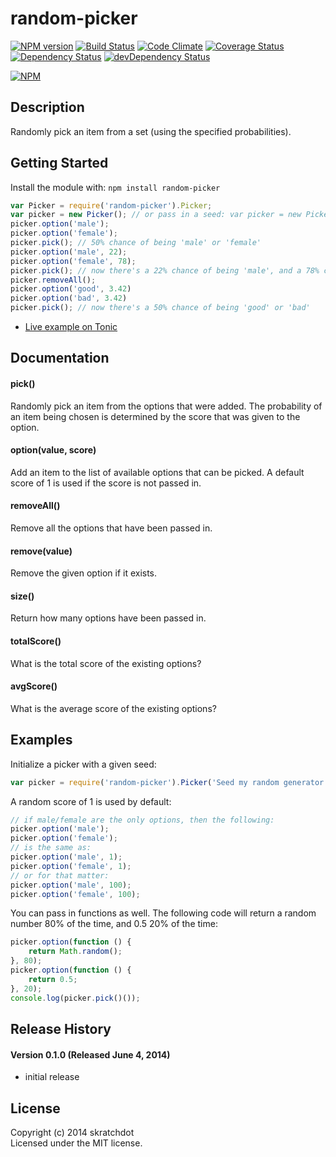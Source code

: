 # random-picker

[![NPM version](https://badge.fury.io/js/random-picker.svg)](http://badge.fury.io/js/random-picker)
[![Build Status](https://travis-ci.org/skratchdot/random-picker.png?branch=master)](https://travis-ci.org/skratchdot/random-picker)
[![Code Climate](https://codeclimate.com/github/skratchdot/random-picker.png)](https://codeclimate.com/github/skratchdot/random-picker)
[![Coverage Status](https://coveralls.io/repos/skratchdot/random-picker/badge.svg?branch=master&service=github)](https://coveralls.io/github/skratchdot/random-picker?branch=master)
[![Dependency Status](https://david-dm.org/skratchdot/random-picker.svg)](https://david-dm.org/skratchdot/random-picker)
[![devDependency Status](https://david-dm.org/skratchdot/random-picker/dev-status.svg)](https://david-dm.org/skratchdot/random-picker#info=devDependencies)

[![NPM](https://nodei.co/npm/random-picker.png)](https://npmjs.org/package/random-picker)


## Description

Randomly pick an item from a set (using the specified probabilities).


## Getting Started

Install the module with: `npm install random-picker`

```javascript
var Picker = require('random-picker').Picker;
var picker = new Picker(); // or pass in a seed: var picker = new Picker(seed)
picker.option('male');
picker.option('female');
picker.pick(); // 50% chance of being 'male' or 'female'
picker.option('male', 22);
picker.option('female', 78);
picker.pick(); // now there's a 22% chance of being 'male', and a 78% change of being 'female'
picker.removeAll();
picker.option('good', 3.42)
picker.option('bad', 3.42)
picker.pick(); // now there's a 50% chance of being 'good' or 'bad'
```

- [Live example on Tonic](https://tonicdev.com/npm/random-picker)


## Documentation

#### pick()

Randomly pick an item from the options that were added. The probability of an
item being chosen is determined by the score that was given to the option.

#### option(value, score)

Add an item to the list of available options that can be picked.  A default
score of 1 is used if the score is not passed in.

#### removeAll()

Remove all the options that have been passed in.

#### remove(value)

Remove the given option if it exists.

#### size()

Return how many options have been passed in.

#### totalScore()

What is the total score of the existing options?

#### avgScore()

What is the average score of the existing options?


## Examples

Initialize a picker with a given seed:
```javascript
var picker = require('random-picker').Picker('Seed my random generator');
```

A random score of 1 is used by default:
```javascript
// if male/female are the only options, then the following:
picker.option('male');
picker.option('female');
// is the same as:
picker.option('male', 1);
picker.option('female', 1);
// or for that matter:
picker.option('male', 100);
picker.option('female', 100);
```

You can pass in functions as well. The following code will return
a random number 80% of the time, and 0.5 20% of the time:
```javascript
picker.option(function () {
	return Math.random();
}, 80);
picker.option(function () {
	return 0.5;
}, 20);
console.log(picker.pick()());
```


## Release History

#### Version 0.1.0 (Released June 4, 2014)

- initial release


## License
Copyright (c) 2014 skratchdot  
Licensed under the MIT license.
